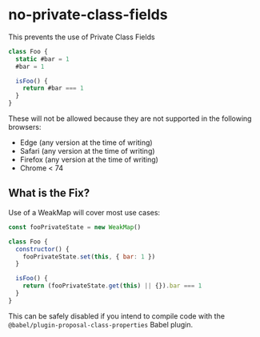 # no-private-class-fields

This prevents the use of Private Class Fields

```js
class Foo {
  static #bar = 1
  #bar = 1

  isFoo() {
    return #bar === 1
  }
}
```

These will not be allowed because they are not supported in the following browsers:

 - Edge (any version at the time of writing)
 - Safari (any version at the time of writing)
 - Firefox (any version at the time of writing)
 - Chrome < 74


## What is the Fix?

Use of a WeakMap will cover most use cases:

```js
const fooPrivateState = new WeakMap()

class Foo {
  constructor() {
    fooPrivateState.set(this, { bar: 1 })
  }

  isFoo() {
    return (fooPrivateState.get(this) || {}).bar === 1
  }
}
```

This can be safely disabled if you intend to compile code with the `@babel/plugin-proposal-class-properties` Babel plugin.
